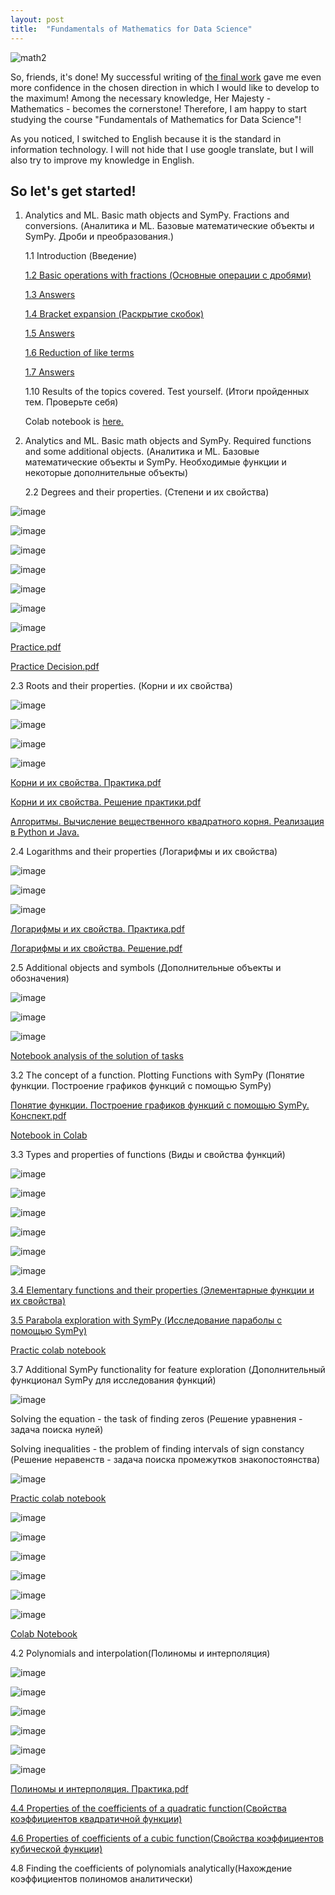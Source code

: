 ```yaml
---
layout: post
title:  "Fundamentals of Mathematics for Data Science"
---
```


![math2](https://user-images.githubusercontent.com/94790150/232402276-8379cbf5-c6f1-4279-82b5-6e5d22ca67a6.gif)

So, friends, it's done! My successful writing of [the final work](https://uzundemir.github.io//fihal-project) gave me even more confidence in the chosen direction in which I would like to develop to the maximum! Among the necessary knowledge, Her Majesty - Mathematics - becomes the cornerstone! Therefore, I am happy to start studying the course "Fundamentals of Mathematics for Data Science"! 

As you noticed, I switched to English because it is the standard in information technology. I will not hide that I use google translate, but I will also try to improve my knowledge in English.

## So let's get started!

1. Analytics and ML. Basic math objects and SymPy. Fractions and conversions. (Аналитика и ML. Базовые математические объекты и SymPy. Дроби и преобразования.)

    1.1 Introduction (Введение)
    
    [1.2 Basic operations with fractions (Основные операции с дробями)](https://github.com/UzunDemir/uzundemir.github.io/files/11247139/Math.practice.fractions-1.pdf) 
    
    [1.3 Answers](https://github.com/UzunDemir/uzundemir.github.io/files/11247201/Math.practice.fractions.answers-1.pdf)
    
    [1.4 Bracket expansion (Раскрытие скобок)](https://github.com/UzunDemir/uzundemir.github.io/files/11247243/Math.practice.fractions-2.pdf)
    
    [1.5 Answers](https://github.com/UzunDemir/uzundemir.github.io/files/11247293/Math.practice.fractions.answers-2.pdf)
    
    [1.6 Reduction of like terms](https://github.com/UzunDemir/uzundemir.github.io/files/11247331/Math.practice.fractions-3.pdf)
    
    [1.7 Answers](https://github.com/UzunDemir/uzundemir.github.io/files/11247343/Math.practice.fractions.answers-3.pdf)
    
    1.10 Results of the topics covered. Test yourself. (Итоги пройденных тем. Проверьте себя) 
    
    Colab notebook is [here.](https://colab.research.google.com/drive/10CJmRcURQr26dyzTJkCuf7WicKO0TGFk#scrollTo=K3CLWvfIKKlZ)
 
 2. Analytics and ML. Basic math objects and SymPy. Required functions and some additional objects. (Аналитика и ML. Базовые математические объекты и SymPy. Необходимые функции и некоторые дополнительные объекты)

    2.2 Degrees and their properties. (Степени и их свойства) 


![image](https://user-images.githubusercontent.com/94790150/232487846-211b3b8b-4501-4b2b-b1d7-ca227cad97d1.png)

![image](https://user-images.githubusercontent.com/94790150/232488780-91a4d650-e4c2-4ef5-afe9-d3ed8adb4c6e.png)

![image](https://user-images.githubusercontent.com/94790150/232489815-16102004-ef97-4db9-a4a5-fc7979211b63.png)

![image](https://user-images.githubusercontent.com/94790150/232490496-08f2b775-31d2-4053-b79e-34f44dbf18a2.png)

![image](https://user-images.githubusercontent.com/94790150/232491721-6fa19096-4895-4394-bcd5-ec39a0c3b3a8.png)

![image](https://user-images.githubusercontent.com/94790150/232524866-10feb64e-a15c-4d76-a680-eb7cac4c0ee5.png)

![image](https://user-images.githubusercontent.com/94790150/232525073-a0fa34b6-ac1f-45bb-964a-59f70dd5abd8.png)

   [Practice.pdf](https://github.com/UzunDemir/uzundemir.github.io/files/11250182/default.pdf)
    
   [Practice Decision.pdf](https://github.com/UzunDemir/uzundemir.github.io/files/11250186/default.pdf)
   
   2.3 Roots and their properties. (Корни и их свойства)
   
 ![image](https://user-images.githubusercontent.com/94790150/232536132-7a0d1013-6201-4971-9968-3e5442373fd1.png)
 
 ![image](https://user-images.githubusercontent.com/94790150/232537833-0807f020-a1c6-4285-bea0-5f5d43e4840f.png)
 
 ![image](https://user-images.githubusercontent.com/94790150/232538424-bcab05e1-7a3c-4f6d-849f-b50e852b2d02.png)

 ![image](https://user-images.githubusercontent.com/94790150/232538983-742e934d-a131-4089-affb-8954c9aabd48.png)

 
 
[Корни и их свойства. Практика.pdf](https://github.com/UzunDemir/uzundemir.github.io/files/11252612/default.pdf)

[Корни и их свойства. Решение практики.pdf](https://github.com/UzunDemir/uzundemir.github.io/files/11252615/default.pdf)

[Алгоритмы. Вычисление вещественного квадратного корня. Реализация в Python и Java.](https://www.youtube.com/watch?v=e5PCjvcqvPs)

   2.4 Logarithms and their properties (Логарифмы и их свойства)
   
   ![image](https://user-images.githubusercontent.com/94790150/235455146-e9e5165c-544f-470f-8798-ce45505bd520.png)

   
   ![image](https://user-images.githubusercontent.com/94790150/235454960-535fdc1f-d87d-4599-b6cc-1eafd086ab2b.png)
   
   ![image](https://user-images.githubusercontent.com/94790150/235455667-1eeee7c7-6605-4340-9b3b-94f4e212af61.png)



[Логарифмы и их свойства. Практика.pdf](https://github.com/UzunDemir/uzundemir.github.io/files/11365393/default.pdf)

[Логарифмы и их свойства. Решение.pdf](https://github.com/UzunDemir/uzundemir.github.io/files/11365395/default.pdf)

   2.5 Additional objects and symbols (Дополнительные объекты и обозначения)

![image](https://user-images.githubusercontent.com/94790150/235458672-01298dd0-1a4a-4935-acf9-c1d1460707c8.png)

![image](https://user-images.githubusercontent.com/94790150/235458867-a86cef83-2a3e-4e0c-a783-4e710da2173e.png)

![image](https://user-images.githubusercontent.com/94790150/235460176-f66a5971-8bc1-4b3a-aa8a-6002d32a5f21.png)

[Notebook analysis of the solution of tasks](https://github.com/UzunDemir/uzundemir.github.io/blob/master/other_files/%D0%A0%D0%B0%D0%B7%D0%B1%D0%BE%D1%80_%D0%B4%D0%BE%D0%BC%D0%B0%D1%88%D0%BD%D0%B5%D0%B3%D0%BE_%D0%B7%D0%B0%D0%B4%D0%B0%D0%BD%D0%B8%D1%8F_%D0%BA_%D0%BC%D0%BE%D0%B4%D1%83%D0%BB%D1%8E_2.ipynb)


3.2 The concept of a function. Plotting Functions with SymPy (Понятие функции. Построение графиков функций с помощью SymPy)

[Понятие функции. Построение графиков функций с помощью SymPy. Конспект.pdf](https://github.com/UzunDemir/uzundemir.github.io/files/11366655/SymPy.pdf)

[Notebook in Colab](https://colab.research.google.com/drive/15rqKziyYZRXqtIRUbVy_CM5OkAJR_Y_5)

3.3 Types and properties of functions (Виды и свойства функций)    

![image](https://user-images.githubusercontent.com/94790150/235495505-613b1d67-aaa0-463a-b28c-22025ce8ca3f.png)

![image](https://user-images.githubusercontent.com/94790150/235495812-6d71cdd5-aad7-4dce-acfe-41bb5a163693.png)

![image](https://user-images.githubusercontent.com/94790150/235496183-d81e7b73-f2b9-4ea2-8414-fbaff51d94db.png)

![image](https://user-images.githubusercontent.com/94790150/235496408-735a0529-cca4-4f80-9c4f-56c71d63d2c3.png)

![image](https://user-images.githubusercontent.com/94790150/235496547-8c547dac-b6ef-49af-83ed-a3e2c330ff80.png)

![image](https://user-images.githubusercontent.com/94790150/235496704-ffd65847-0d16-46b8-9b08-1f56d530cffd.png)

[3.4 Elementary functions and their properties (Элементарные функции и их свойства)](https://github.com/UzunDemir/uzundemir.github.io/files/11373177/default.pdf)

[3.5 Parabola exploration with SymPy (Исследование параболы с помощью SymPy)](https://github.com/UzunDemir/uzundemir.github.io/files/11375444/SymPy.pdf)

[Practic colab notebook](https://colab.research.google.com/drive/1_trXi4dj4OHv8BZ3IBylCO-g7ezkK59v)

3.7 Additional SymPy functionality for feature exploration (Дополнительный функционал SymPy для исследования функций)

![image](https://user-images.githubusercontent.com/94790150/235736139-252d3d55-1e9e-4a36-b686-e76b4a646e3c.png)

Solving the equation - the task of finding zeros (Решение уравнения - задача поиска нулей)

Solving inequalities - the problem of finding intervals of sign constancy (Решение неравенств - задача поиска промежутков знакопостоянства)

![image](https://user-images.githubusercontent.com/94790150/235736734-67e48c75-0a8d-498e-acd0-d074c1c91386.png)

[Practic colab notebook](https://colab.research.google.com/drive/1m94ae9XekShVw_XEyIc0IZzw2Ca4y93N#scrollTo=BCxvlxdsjDuB)

![image](https://user-images.githubusercontent.com/94790150/235910745-64deb4e4-213c-4fd5-a030-e78ef5f6ff1a.png)

![image](https://user-images.githubusercontent.com/94790150/235910979-48514b0e-99fc-4408-b5b5-d1f2da161e7a.png)

![image](https://user-images.githubusercontent.com/94790150/235911043-0bffa84b-7d35-412d-9f8b-bbf2c54c772d.png)

![image](https://user-images.githubusercontent.com/94790150/235911142-e0a4cf31-71c2-4ffc-ae88-29f4e679d86d.png)

![image](https://user-images.githubusercontent.com/94790150/235911227-a60281a3-7806-4d77-ba8e-890128fed347.png)

![image](https://user-images.githubusercontent.com/94790150/235911319-5bdba9dc-7dbc-4132-9386-47709490151e.png)

[Colab Notebook](https://colab.research.google.com/drive/12H2gk1cBE3zdTyfJM6SlOfRSL0jliTzJ#scrollTo=6wI8nXQa1p-2)

4.2 Polynomials and interpolation(Полиномы и интерполяция)

![image](https://user-images.githubusercontent.com/94790150/235948949-4dbe5435-fd5e-45da-b8a2-b507e2b857f4.png)

![image](https://user-images.githubusercontent.com/94790150/235952663-faca28fe-dc0d-4444-862b-22870330ebfa.png)

![image](https://user-images.githubusercontent.com/94790150/235953886-a285c189-a0f1-4e73-964e-0f5aadd86393.png)

![image](https://user-images.githubusercontent.com/94790150/235955213-dab5b803-356b-4944-8d04-484bb1e46cb0.png)

![image](https://user-images.githubusercontent.com/94790150/235955692-7fe511b6-cc8f-4702-951d-8ff0d48ff76d.png)

![image](https://user-images.githubusercontent.com/94790150/235957399-e2cb7076-1dc5-4c93-b88c-7676e6915514.png)


[Полиномы и интерполяция. Практика.pdf](https://github.com/UzunDemir/uzundemir.github.io/files/11383615/default.pdf)

[4.4 Properties of the coefficients of a quadratic function(Свойства коэффициентов квадратичной функции)](https://colab.research.google.com/drive/1KIyT_ePuduyoiTUJ_fwdpuaqN0apFhFD#scrollTo=O1npt0om8EJg)

[4.6 Properties of coefficients of a cubic function(Свойства коэффициентов кубической функции)](https://colab.research.google.com/drive/1-y5JMotY3uCai6GEOvaUGJlheCs0_isy#scrollTo=dA2JdL3bACdx)

4.8 Finding the coefficients of polynomials analytically(Нахождение коэффициентов полиномов аналитически)









